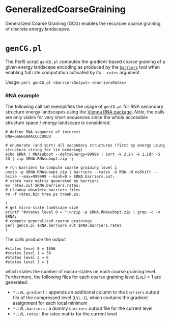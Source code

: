 # GeneralizedCoarseGraining

Generalized Coarse Graining (GCG) enables the recursive coarse graining of 
discrete energy landscapes.

# `genCG.pl`

The Perl5 script `genCG.pl` computes the gradient-based coarse graining of a
given energy landscape encoding as produced by the 
[`barriers`](https://github.com/ViennaRNA/Barriers) tool when enabling
full rate computation activated by its `--rates` argument.

Usage: `perl genCG.pl <barriersOutput> <barriersRates>`

### RNA example

The following call set exemplifies the usage of `genCG.pl` for RNA secondary
structure energy landscapes using the 
[Vienna RNA package](https://github.com/ViennaRNA/ViennaRNA). 
*Note*, the calls are only viable for very short sequences since the whole
accessible structure space / energy landscape is considered. 

```[bash]
# define RNA sequence of interest
RNA=GGGGGAAACCCCUUUU

# enumerate (and sort) all secondary structures (first by energy using structure string for tie breaking)
echo $RNA | RNAsubopt --deltaEnergy=99999 | sort -k 2,2n -k 1,1dr -S 2G | zip $RNA.RNAsubopt.zip -;

# run barriers to compute coarse graining level 1
unzip -p $RNA.RNAsubopt.zip | barriers --rates -G RNA -M noShift --bsize --max=999999 --minh=0 > $RNA.barriers.out;
# store rate matrix generated by barriers
mv rates.out $RNA.barriers.rates;
# cleanup obsolete barriers files
rm -f rates.bin tree.ps treeR.ps;

(
# get micro-state landscape size
printf "#states level 0 = ";unzip -p $RNA.RNAsubopt.zip | grep -c -v $RNA;
# compute generalized coarse grainings
perl genCG.pl $RNA.barriers.out $RNA.barriers.rates
)
```

The calls produce the output
```[bash]
#states level 0 = 1656
#states level 1 = 38
#states level 2 = 6
#states level 3 = 1
```
which states the number of macro-states on each coarse graining level.
Furthermore, the following files for each coarse graining level (`LVL`) > 1 are generated:
- `*.LVL.gradient` : appends an additional column to the `barriers` output file of the compressed level (`LVL-1`), which contains the gradient assignment for each local minimum
- `*.LVL.barriers` : a dummy `barriers` output file for the current level
- `*.LVL.rates` : the rates matrix for the current level

